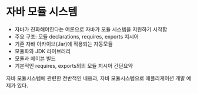 # 자바 모듈 시스템
* 자바가 진화해야한다는 여론으로 자바가 모듈 시스템을 지원하기 시작함
* 주요 구조: 모듈 declarations, requires, exports 지시어
* 기존 자바 아카이브(Jar)에 적용되는 자동모듈
* 모듈화와 JDK 라이브러리
* 모듈과 메이븐 빌드
* 기본적인 requires, exports외의 모듈 지시어 간단요약

자바 모듈시스템에 관련한 전반적인 내용과, 자바 모듈시스템으로 애플리케이션 개발 예제가 있다.